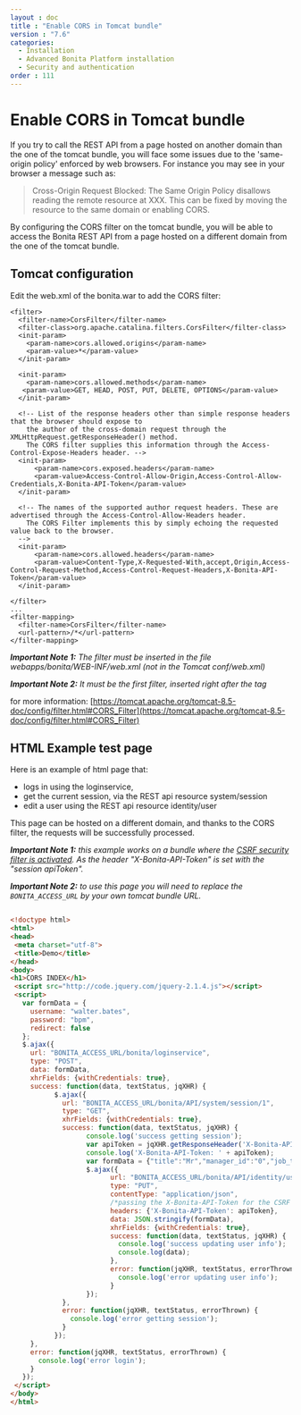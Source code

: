 ```yaml
---
layout : doc
title : "Enable CORS in Tomcat bundle"
version : "7.6"
categories:
  - Installation
  - Advanced Bonita Platform installation
  - Security and authentication
order : 111
---
```

# Enable CORS in Tomcat bundle

If you try to call the REST API from a page hosted on another domain than the one of the tomcat bundle,
you will face some issues due to the 'same-origin policy' enforced by web browsers.
For instance you may see in your browser a message such as:

>Cross-Origin Request Blocked: The Same Origin Policy disallows reading the remote resource at XXX.
>This can be fixed by moving the resource to the same domain or enabling CORS.

By configuring the CORS filter on the tomcat bundle, you will be able to access the Bonita REST API from a page
 hosted on a different domain from the one of the tomcat bundle.


## Tomcat configuration

Edit the web.xml of the bonita.war to add the CORS filter:

```code
<filter>
  <filter-name>CorsFilter</filter-name>
  <filter-class>org.apache.catalina.filters.CorsFilter</filter-class>
  <init-param>
    <param-name>cors.allowed.origins</param-name>
    <param-value>*</param-value>
  </init-param>

  <init-param>
    <param-name>cors.allowed.methods</param-name>
   <param-value>GET, HEAD, POST, PUT, DELETE, OPTIONS</param-value>
  </init-param>

  <!-- List of the response headers other than simple response headers that the browser should expose to
    the author of the cross-domain request through the XMLHttpRequest.getResponseHeader() method.
    The CORS filter supplies this information through the Access-Control-Expose-Headers header. -->
  <init-param>
      <param-name>cors.exposed.headers</param-name>
      <param-value>Access-Control-Allow-Origin,Access-Control-Allow-Credentials,X-Bonita-API-Token</param-value>
  </init-param>

  <!-- The names of the supported author request headers. These are advertised through the Access-Control-Allow-Headers header.
    The CORS Filter implements this by simply echoing the requested value back to the browser.
  -->
  <init-param>
      <param-name>cors.allowed.headers</param-name>
      <param-value>Content-Type,X-Requested-With,accept,Origin,Access-Control-Request-Method,Access-Control-Request-Headers,X-Bonita-API-Token</param-value>
  </init-param>

</filter>
...
<filter-mapping>
  <filter-name>CorsFilter</filter-name>
  <url-pattern>/*</url-pattern>
</filter-mapping>
```
_**Important Note 1:** The filter must be inserted in the file webapps/bonita/WEB-INF/web.xml (not in the Tomcat conf/web.xml)_

_**Important Note 2:** It must be the first filter, inserted right after the </error-page> tag_

for more information:
[https://tomcat.apache.org/tomcat-8.5-doc/config/filter.html#CORS_Filter](https://tomcat.apache.org/tomcat-8.5-doc/config/filter.html#CORS_Filter)

## HTML Example test page

Here is an example of html page that:
- logs in using the loginservice,
- get the current session, via the REST api resource system/session
- edit a user using the REST api resource identity/user

This page can be hosted on a different domain, and thanks to the CORS filter, the requests will be successfully processed.

_**Important Note 1:** this example works on a bundle where the [CSRF security filter is activated](csrf-security). As the header "X-Bonita-API-Token" is set with the "session apiToken"._

_**Important Note 2:** to use this page you will need to replace the `BONITA_ACCESS_URL` by your own tomcat bundle URL._

```html

<!doctype html>
<html>
<head>
 <meta charset="utf-8">
 <title>Demo</title>
</head>
<body>
<h1>CORS INDEX</h1>
 <script src="http://code.jquery.com/jquery-2.1.4.js"></script>
 <script>
   var formData = {
     username: "walter.bates",
     password: "bpm",
     redirect: false
   };
   $.ajax({
     url: "BONITA_ACCESS_URL/bonita/loginservice",
     type: "POST",
     data: formData,
     xhrFields: {withCredentials: true},
     success: function(data, textStatus, jqXHR) {
           $.ajax({
             url: "BONITA_ACCESS_URL/bonita/API/system/session/1",
             type: "GET",
             xhrFields: {withCredentials: true},
             success: function(data, textStatus, jqXHR) {
                   console.log('success getting session');
                   var apiToken = jqXHR.getResponseHeader('X-Bonita-API-Token');
                   console.log('X-Bonita-API-Token: ' + apiToken);
                   var formData = {"title":"Mr","manager_id":"0","job_title":"Chief Executive Officer","lastname":"Jobs","firstname":"Will"};
                   $.ajax({
                         url: "BONITA_ACCESS_URL/bonita/API/identity/user/1",
                         type: "PUT",
                         contentType: "application/json",
                         /*passing the X-Bonita-API-Token for the CSRF security filter*/
                         headers: {'X-Bonita-API-Token': apiToken},
                         data: JSON.stringify(formData),
                         xhrFields: {withCredentials: true},
                         success: function(data, textStatus, jqXHR) {
                           console.log('success updating user info');
                           console.log(data);
                         },
                         error: function(jqXHR, textStatus, errorThrown) {
                           console.log('error updating user info');
                         }
                   });
             },
             error: function(jqXHR, textStatus, errorThrown) {
               console.log('error getting session');
             }
           });
     },
     error: function(jqXHR, textStatus, errorThrown) {
       console.log('error login');
     }
   });
 </script>
</body>
</html>


```

